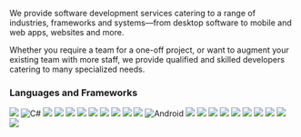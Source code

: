 We provide software development services catering to a range of industries,
frameworks and systems&mdash;from desktop software to mobile and web apps,
websites and more.

Whether you require a team for a one-off project, or want to augment your
existing team with more staff, we provide qualified and skilled developers
catering to many specialized needs.

### Languages and Frameworks

<img class="icon" src="https://cdn.jsdelivr.net/gh/devicons/devicon/icons/unity/unity-original-wordmark.svg" />
<img class="icon" title="C#" alt="C#" src="https://cdn.jsdelivr.net/gh/devicons/devicon/icons/csharp/csharp-original.svg" />
<img class="icon" src="https://cdn.jsdelivr.net/gh/devicons/devicon/icons/dot-net/dot-net-original-wordmark.svg" />
<img class="icon" src="https://cdn.jsdelivr.net/gh/devicons/devicon/icons/dotnetcore/dotnetcore-original.svg" />
<img class="icon" src="https://cdn.jsdelivr.net/gh/devicons/devicon/icons/cplusplus/cplusplus-original.svg" />
<img class="icon" src="https://cdn.jsdelivr.net/gh/devicons/devicon/icons/visualstudio/visualstudio-plain.svg" />
<img class="icon" src="https://cdn.jsdelivr.net/gh/devicons/devicon/icons/vscode/vscode-original.svg" />
<img class="icon" src="https://cdn.jsdelivr.net/gh/devicons/devicon/icons/javascript/javascript-original.svg" />
<img class="icon" src="https://cdn.jsdelivr.net/gh/devicons/devicon/icons/nodejs/nodejs-original-wordmark.svg" />
<img class="icon" src="https://cdn.jsdelivr.net/gh/devicons/devicon/icons/opengl/opengl-original.svg" />
<img class="icon" src="https://cdn.jsdelivr.net/gh/devicons/devicon/icons/python/python-original-wordmark.svg" />
<img class="icon" title="Android" alt="Android" src="https://cdn.jsdelivr.net/gh/devicons/devicon/icons/android/android-original.svg" />
<img class="icon" src="https://cdn.jsdelivr.net/gh/devicons/devicon/icons/digitalocean/digitalocean-original.svg" />
<img class="icon" src="https://cdn.jsdelivr.net/gh/devicons/devicon/icons/photoshop/photoshop-plain.svg" />
<img class="icon" src="https://cdn.jsdelivr.net/gh/devicons/devicon/icons/gimp/gimp-original.svg" />
<img class="icon" src="https://cdn.jsdelivr.net/gh/devicons/devicon/icons/css3/css3-original.svg" />
<img class="icon" src="https://cdn.jsdelivr.net/gh/devicons/devicon/icons/html5/html5-original.svg" />
<img class="icon" src="https://cdn.jsdelivr.net/gh/devicons/devicon/icons/php/php-original.svg" />
<img class="icon" src="https://cdn.jsdelivr.net/gh/devicons/devicon/icons/threejs/threejs-original.svg" />
<img class="icon" src="https://cdn.jsdelivr.net/gh/devicons/devicon/icons/wordpress/wordpress-original.svg" />
<img class="icon" src="https://cdn.jsdelivr.net/gh/devicons/devicon/icons/woocommerce/woocommerce-original.svg" />
<img class="icon" src="https://cdn.jsdelivr.net/gh/devicons/devicon/icons/magento/magento-original.svg" />